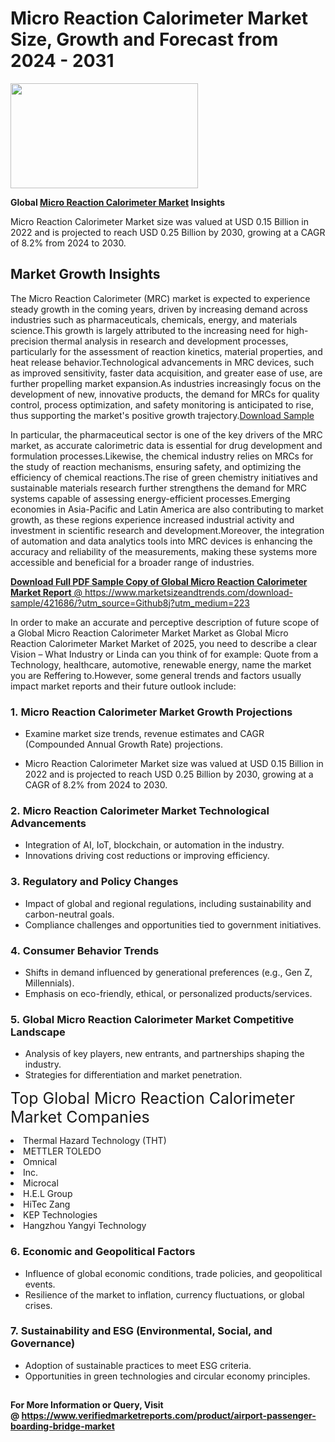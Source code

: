 <H1>Micro Reaction Calorimeter Market Size, Growth and Forecast from 2024 - 2031</H1><img class="aligncenter size-medium wp-image-584254" src="https://thirdeyenews.in/wp-content/uploads/2024/09/Global-Market-Research-300x168.jpeg" alt="" width="300" height="168" /><p><strong>Global&nbsp;<a href="https://www.marketsizeandtrends.com/download-sample/421686/?utm_source=Github8j?utm_medium=223">Micro Reaction Calorimeter Market</a> Insights</strong></p><p>Micro Reaction Calorimeter Market size was valued at USD 0.15 Billion in 2022 and is projected to reach USD 0.25 Billion by 2030, growing at a CAGR of 8.2% from 2024 to 2030.</p><p><h2>Market Growth Insights</h2> <p>The Micro Reaction Calorimeter (MRC) market is expected to experience steady growth in the coming years, driven by increasing demand across industries such as pharmaceuticals, chemicals, energy, and materials science.This growth is largely attributed to the increasing need for high-precision thermal analysis in research and development processes, particularly for the assessment of reaction kinetics, material properties, and heat release behavior.Technological advancements in MRC devices, such as improved sensitivity, faster data acquisition, and greater ease of use, are further propelling market expansion.As industries increasingly focus on the development of new, innovative products, the demand for MRCs for quality control, process optimization, and safety monitoring is anticipated to rise, thus supporting the market's positive growth trajectory.<a href="#" class="download-sample">Download Sample</a></p> <p>In particular, the pharmaceutical sector is one of the key drivers of the MRC market, as accurate calorimetric data is essential for drug development and formulation processes.Likewise, the chemical industry relies on MRCs for the study of reaction mechanisms, ensuring safety, and optimizing the efficiency of chemical reactions.The rise of green chemistry initiatives and sustainable materials research further strengthens the demand for MRC systems capable of assessing energy-efficient processes.Emerging economies in Asia-Pacific and Latin America are also contributing to market growth, as these regions experience increased industrial activity and investment in scientific research and development.Moreover, the integration of automation and data analytics tools into MRC devices is enhancing the accuracy and reliability of the measurements, making these systems more accessible and beneficial for a broader range of industries.<p><a href="#" class="get-more"></p><p><span class=""><strong>Download Full PDF Sample Copy of Global Micro Reaction Calorimeter Market Report</strong> @ <a href="https://www.marketsizeandtrends.com/download-sample/421686/?utm_source=Github8j?utm_medium=223" target="_blank">https://www.marketsizeandtrends.com/download-sample/421686/?utm_source=Github8j?utm_medium=223</a></span></p><p>In order to make an accurate and perceptive description of future scope of a Global&nbsp;Micro Reaction Calorimeter Market Market as Global&nbsp;Micro Reaction Calorimeter Market Market of 2025, you need to describe a clear Vision &ndash; What Industry or Linda can you think of for example: Quote from a Technology, healthcare, automotive, renewable energy, name the market you are Reffering to.However, some general trends and factors usually impact market reports and their future outlook include:</p><h3>1.&nbsp;<strong>Micro Reaction Calorimeter Market Growth Projections</strong></h3><ul><li>Examine market size trends, revenue estimates and CAGR (Compounded Annual Growth Rate) projections.</li><li><p>Micro Reaction Calorimeter Market size was valued at USD 0.15 Billion in 2022 and is projected to reach USD 0.25 Billion by 2030, growing at a CAGR of 8.2% from 2024 to 2030.</p></li></ul><h3>2.&nbsp;<strong>Micro Reaction Calorimeter Market Technological Advancements</strong></h3><ul><li>Integration of AI, IoT, blockchain, or automation in the industry.</li><li>Innovations driving cost reductions or improving efficiency.</li></ul><h3>3.&nbsp;<strong>Regulatory and Policy Changes</strong></h3><ul><li>Impact of global and regional regulations, including sustainability and carbon-neutral goals.</li><li>Compliance challenges and opportunities tied to government initiatives.</li></ul><h3>4.&nbsp;<strong>Consumer Behavior Trends</strong></h3><ul><li>Shifts in demand influenced by generational preferences (e.g., Gen Z, Millennials).</li><li>Emphasis on eco-friendly, ethical, or personalized products/services.</li></ul><h3>5.&nbsp;<strong>Global Micro Reaction Calorimeter Market Competitive Landscape</strong></h3><ul><li>Analysis of key players, new entrants, and partnerships shaping the industry.</li><li>Strategies for differentiation and market penetration.</li></ul><p data-pm-slice="1 1 []"><span style="color: inherit; font-family: inherit; font-size: 25px;">Top Global Micro Reaction Calorimeter Market Companies</span></p><div class="" data-test-id=""><p><li>Thermal Hazard Technology (THT)</li><li> METTLER TOLEDO</li><li> Omnical</li><li> Inc.</li><li> Microcal</li><li> H.E.L Group</li><li> HiTec Zang</li><li> KEP Technologies</li><li> Hangzhou Yangyi Technology</li></p></div><h3>6.&nbsp;<strong>Economic and Geopolitical Factors</strong></h3><ul><li>Influence of global economic conditions, trade policies, and geopolitical events.</li><li>Resilience of the market to inflation, currency fluctuations, or global crises.</li></ul><h3>7.&nbsp;<strong>Sustainability and ESG (Environmental, Social, and Governance)</strong></h3><ul><li>Adoption of sustainable practices to meet ESG criteria.</li><li>Opportunities in green technologies and circular economy principles.</li></ul><h2><strong style="font-size: 14px;">For More Information or Query, Visit @&nbsp;</strong><a style="background-color: #ffffff; font-size: 14px;" href="https://www.marketsizeandtrends.com/report/micro-reaction-calorimeter-market/" target="_blank">https://www.verifiedmarketreports.com/product/airport-passenger-boarding-bridge-market</a></h2>